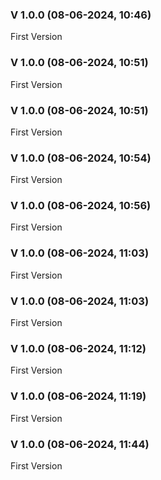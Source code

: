 ### V 1.0.0 (08-06-2024, 10:46)

First Version


### V 1.0.0 (08-06-2024, 10:51)

First Version


### V 1.0.0 (08-06-2024, 10:51)

First Version


### V 1.0.0 (08-06-2024, 10:54)

First Version


### V 1.0.0 (08-06-2024, 10:56)

First Version


### V 1.0.0 (08-06-2024, 11:03)

First Version


### V 1.0.0 (08-06-2024, 11:03)

First Version


### V 1.0.0 (08-06-2024, 11:12)

First Version


### V 1.0.0 (08-06-2024, 11:19)

First Version


### V 1.0.0 (08-06-2024, 11:44)

First Version

